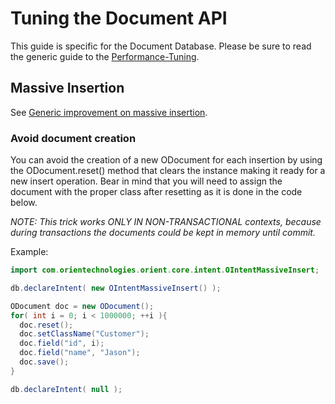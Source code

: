 # Tuning the Document API

This guide is specific for the Document Database. Please be sure to read the generic guide to the [Performance-Tuning](Performance-Tuning.md).

## Massive Insertion

See [Generic improvement on massive insertion](Performance-Tuning.md#massive_insertion).

### Avoid document creation

You can avoid the creation of a new ODocument for each insertion by using the ODocument.reset() method that clears the instance making it ready for a new insert operation. Bear in mind that you will need to assign the document with the proper class after resetting as it is done in the code below.

*NOTE: This trick works ONLY IN NON-TRANSACTIONAL contexts, because during transactions the documents could be kept in memory until commit.*

Example:
```java
import com.orientechnologies.orient.core.intent.OIntentMassiveInsert;

db.declareIntent( new OIntentMassiveInsert() );

ODocument doc = new ODocument();
for( int i = 0; i < 1000000; ++i ){
  doc.reset();
  doc.setClassName("Customer");
  doc.field("id", i);
  doc.field("name", "Jason");
  doc.save();
}

db.declareIntent( null );
```
